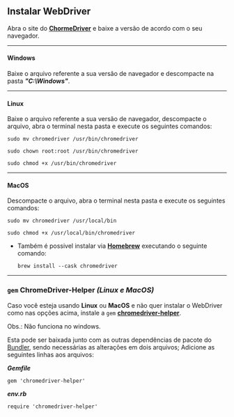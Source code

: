 ## Instalar WebDriver
Abra o site do **[ChormeDriver](https://chromedriver.chromium.org/downloads)** e baixe a versão de acordo com o seu navegador.

---
#### **Windows**
Baixe o arquivo referente a sua versão de navegador e descompacte na pasta ***"C:\Windows"***.

---
#### **Linux**
Baixe o arquivo referente a sua versão de navegador, descompacte o arquivo, abra o terminal nesta pasta e execute os seguintes comandos:
```
sudo mv chromedriver /usr/bin/chromedriver
```
```
sudo chown root:root /usr/bin/chromedriver
```
```
sudo chmod +x /usr/bin/chromedriver
```

---
#### **MacOS**
Descompacte o arquivo, abra o terminal nesta pasta e execute os seguintes comandos:
```
sudo mv chromedriver /usr/local/bin
```
```
sudo chmod +x /usr/local/bin/chromedriver
```

  - Também é possivel instalar via **[Homebrew](https://brew.sh/)** executando o seguinte comando:
      ```
      brew install --cask chromedriver
      ```

---
### `gem` **ChromeDriver-Helper** *(Linux e MacOS)*
Caso você esteja usando **Linux** ou **MacOS** 
e não quer instalar o WebDriver como nas opções acima, 
instale a `gem` **[chromedriver-helper](https://rubygems.org/gems/chromedriver-helper/)**. 

Obs.: Não funciona no windows.

Esta pode ser baixada junto com as outras dependências de pacote do [Bundler](install-bundler.md), 
sendo necessárias as alterações em dois arquivos; Adicione as seguintes linhas aos arquivos:

***Gemfile***
```
gem 'chromedriver-helper'
```

***env.rb***
```
require 'chromedriver-helper'
```
